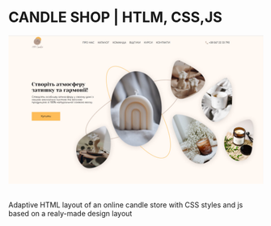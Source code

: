 # CANDLE SHOP | HTLM, CSS,JS

![Candle shop](./images/Candle_Shop.jpg)

##
Adaptive HTML layout of an online candle store with CSS styles and js based on a realy-made design layout
